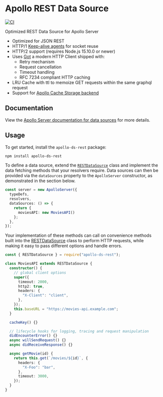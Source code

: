 # Apollo REST Data Source

[![CI](https://github.com/StarpTech/apollo-datasource-rest/actions/workflows/ci.yml/badge.svg)](https://github.com/StarpTech/apollo-datasource-rest/actions/workflows/ci.yml)

Optimized REST Data Source for Apollo Server

- Optimized for JSON REST
- HTTP/1 [Keep-alive agents](https://github.com/node-modules/agentkeepalive) for socket reuse
- HTTP/2 support (requires Node.js 15.10.0 or newer)
- Uses [Got](https://github.com/sindresorhus/got) a modern HTTP Client shipped with:
  - Retry mechanism
  - Request cancellation
  - Timeout handling
  - RFC 7234 compliant HTTP caching
- LRU Cache with ttl to memoize GET requests within the same graphql request
- Support for [Apollo Cache Storage backend](https://www.apollographql.com/docs/apollo-server/data/data-sources/#using-memcachedredis-as-a-cache-storage-backend)

## Documentation

View the [Apollo Server documentation for data sources](https://www.apollographql.com/docs/apollo-server/features/data-sources/) for more details.

## Usage

To get started, install the `apollo-ds-rest` package:

```bash
npm install apollo-ds-rest
```

To define a data source, extend the [`RESTDataSource`](./src/rest-data-source.ts) class and implement the data fetching methods that your resolvers require. Data sources can then be provided via the `dataSources` property to the `ApolloServer` constructor, as demonstrated in the section below.

```ts
const server = new ApolloServer({
  typeDefs,
  resolvers,
  dataSources: () => {
    return {
      moviesAPI: new MoviesAPI()
    };
  },
});
```

Your implementation of these methods can call on convenience methods built into the [RESTDataSource](./src/rest-data-source.ts) class to perform HTTP requests, while making it easy to pass different options and handle errors.

```ts
const { RESTDataSource } = require("apollo-ds-rest");

class MoviesAPI extends RESTDataSource {
  constructor() {
    // global client options
    super({
      timeout: 2000,
      http2: true,
      headers: {
        "X-Client": "client",
      },
    });
    this.baseURL = "https://movies-api.example.com";
  }

  cacheKey() {}

  // lifecycle hooks for logging, tracing and request manipulation
  didEncounterError() {}
  async willSendRequest() {}
  async didReceiveResponse() {}

  async getMovie(id) {
    return this.get(`/movies/${id}`, {
      headers: {
        "X-Foo": "bar",
      },
      timeout: 3000,
    });
  }
}
```
